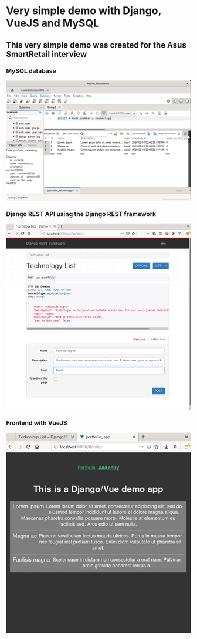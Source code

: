 # Very simple demo with Django, VueJS and MySQL

## This very simple demo was created for the Asus SmartRetail interview

### MySQL database
![Image 1](https://github.com/caiohcs/Demo-django-and-vue/blob/master/imgs/mysqldb.png)

### Django REST API using the Django REST framework
![Image 2](https://github.com/caiohcs/Demo-django-and-vue/blob/master/imgs/djangobackend.png)

### Frontend with VueJS
![Image 3](https://github.com/caiohcs/Demo-django-and-vue/blob/master/imgs/vuejsfrontend.png)
